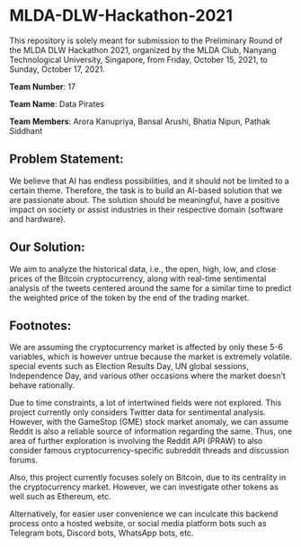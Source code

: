 # MLDA-DLW-Hackathon-2021

This repository is solely meant for submission to the Preliminary Round of the MLDA DLW Hackathon 2021, organized by the MLDA Club, Nanyang Technological University, Singapore, from Friday, October 15, 2021, to Sunday, October 17, 2021.

<b>Team Number</b>: 17

<b>Team Name</b>: Data Pirates

<b>Team Members</b>: Arora Kanupriya, Bansal Arushi, Bhatia Nipun, Pathak Siddhant

## Problem Statement:
We believe that AI has endless possibilities, and it should not be limited to a certain theme. Therefore, the task is to build an AI-based solution that we are passionate about. The solution should be meaningful, have a positive impact on society or assist industries in their respective domain (software and hardware). 

## Our Solution: 
We aim to analyze the historical data, i.e., the open, high, low, and close prices of the Bitcoin cryptocurrency, along with real-time sentimental analysis of the tweets centered around the same for a similar time to predict the weighted price of the token by the end of the trading market.

## Footnotes:
We are assuming the cryptocurrency market is affected by only these 5-6 variables, which is however untrue because the market is extremely volatile. special events such as Election Results Day, UN global sessions, Independence Day, and various other occasions where the market doesn’t behave rationally.

Due to time constraints, a lot of intertwined fields were not explored. This project currently only considers Twitter data for sentimental analysis. However, with the GameStop (GME) stock market anomaly, we can assume Reddit is also a reliable source of information regarding the same. Thus, one area of further exploration is involving the Reddit API (PRAW) to also consider famous cryptocurrency-specific subreddit threads and discussion forums.

Also, this project currently focuses solely on Bitcoin, due to its centrality in the cryptocurrency market. However, we can investigate other tokens as well such as Ethereum, etc.

Alternatively, for easier user convenience we can inculcate this backend process onto a hosted website, or social media platform bots such as Telegram bots, Discord bots, WhatsApp bots, etc.
